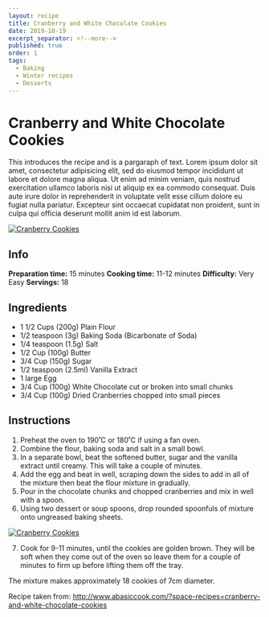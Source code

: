 ```yaml
---
layout: recipe
title: Cranberry and White Chocolate Cookies 
date: 2019-10-19
excerpt_separator: <!--more-->
published: true
order: 1
tags:
  - Baking
  - Winter recipes
  - Desserts
---
```


# Cranberry and White Chocolate Cookies

This introduces the recipe and is a pargaraph of text. Lorem ipsum dolor sit amet, consectetur adipisicing elit, sed do eiusmod tempor incididunt ut labore et dolore magna aliqua. Ut enim ad minim veniam, quis nostrud exercitation ullamco laboris nisi ut aliquip ex ea commodo consequat. Duis aute irure dolor in reprehenderit in voluptate velit esse cillum dolore eu fugiat nulla pariatur. Excepteur sint occaecat cupidatat non proident, sunt in culpa qui officia deserunt mollit anim id est laborum.

<!--more-->

[![Cranberry Cookies](//_uploads/IMG_0186_1copy.jpg)](//_uploads/IMG_0186_1copy.jpg)

## Info

**Preparation time:** 15 minutes
**Cooking time:** 11-12 minutes
**Difficulty:** Very Easy
**Servings:** 18


## Ingredients

- 1 1/2 Cups (200g) Plain Flour
- 1/2 teaspoon (3g) Baking Soda (Bicarbonate of Soda)
- 1/4 teaspoon (1.5g) Salt
- 1/2 Cup (100g) Butter
- 3/4 Cup (150g) Sugar
- 1/2 teaspoon (2.5ml) Vanilla Extract
- 1 large Egg
- 3/4 Cup (100g) White Chocolate cut or broken into small chunks
- 3/4 Cup (100g) Dried Cranberries chopped into small pieces


## Instructions

1.	Preheat the oven to 190˚C or 180˚C if using a fan oven.
2.	Combine the flour, baking soda and salt in a small bowl.
3.	In a separate bowl, beat the softened butter, sugar and the vanilla extract until creamy.  This will take a couple of minutes.
4.	Add the egg and beat in well, scraping down the sides to add in all of the mixture then beat the flour mixture in gradually.
5.	Pour in the chocolate chunks and chopped cranberries and mix in well with a spoon.
6.	Using two dessert or soup spoons, drop rounded spoonfuls of mixture onto ungreased baking sheets.

[![Cranberry Cookies](//_uploads/IMG_0168_1copy.jpg)](//_uploads/IMG_0168_1copy.jpg)

7.	Cook for 9-11 minutes, until the cookies are golden brown.  They will be soft when they come out of the oven so leave them for a couple of minutes to firm up before lifting them off the tray.

The mixture makes approximately 18 cookies of 7cm diameter.

Recipe taken from: http://www.abasiccook.com/?space-recipes=cranberry-and-white-chocolate-cookies
